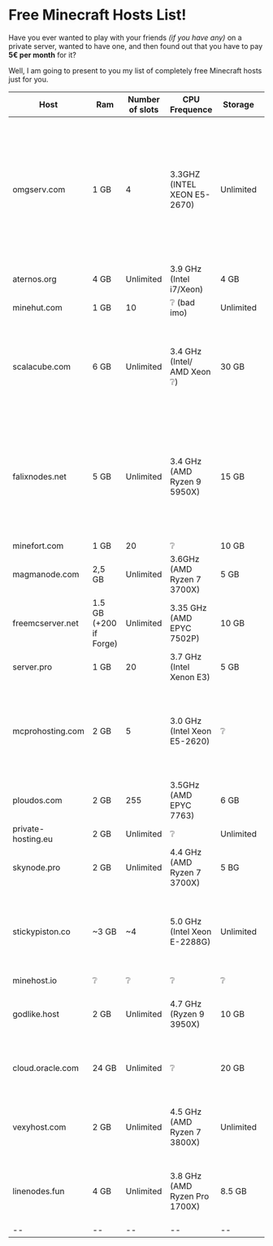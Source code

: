 # Free Minecraft Hosts List!

Have you ever wanted to play with your friends *(if you have any)* on a private server, wanted to have one, and then found out that you have to pay **5€ per month** for it?

 Well, I am going to present to you my list of completely free Minecraft hosts just for you.

| Host | Ram | Number of slots | CPU Frequence | Storage | Location | 24/7 | Link | No Registering | Technical support | Notes
|--|--|--|--|--|--|--|--|--|--|--|
 omgserv.com | 1 GB | 4 | 3.3GHZ (INTEL XEON E5-2670) | Unlimited | France :fr: / USA :us: |❌| [🌐](https://www.omgserv.com/en/hosting/minecraft-server/free/) |❌|✅| Custom IP address, Dedicated IP (port 25565), Modded servers allowed, Scheduled backups, Scheduled tasks, MySQL database, Technical support.
|aternos.org|4 GB|Unlimited|3.9 GHz (Intel i7/Xeon)|4 GB|Germany❔ :de:|❌|[🌐](https://aternos.org/go/)|❌|✅|Queue system|
|minehut.com|1 GB|10|❔ (bad imo)|Unlimited|USA :us:|❌|[🌐](https://minehut.com/)|❌|✅|Very bad CPU apparently|
|scalacube.com|6 GB|Unlimited|3.4 GHz (Intel/ AMD Xeon ❔)|30 GB|Canada :canada: / France :fr: / United Kingdom :uk: / Australia :australia: / Singapore :singapore:|❔|[🌐](https://scalacube.com/hosting/server/minecraft/constructor/public)|❌|✅|Bad panel|
|falixnodes.net|5 GB|Unlimited|3.4 GHz (AMD Ryzen 9 5950X)|15 GB|Germany :de: / Finland :finland:|❌|[🌐](https://falixnodes.net/)|❌|✅|Custom IP address, Modded servers allowed, Scheduled backups, Scheduled tasks, MySQL database, Technical support.|
|minefort.com|1 GB|20|❔|10 GB|❔|❌|[🌐](https://minefort.com/)|❌|✅|--|
|magmanode.com|2,5 GB|Unlimited|3.6GHz (AMD Ryzen 7 3700X)|5 GB|Germany :de:|❔|[🌐](https://magmanode.com/order)|❔|✅|--|
|freemcserver.net|1.5 GB (+200 if Forge)|Unlimited|3.35 GHz (AMD EPYC 7502P)|10 GB|USA :us: / Germany :de: / France :fr:|✅|[🌐](https://freemcserver.net/)|❌|✅|--|
|server.pro|1 GB|20|3.7 GHz (Intel Xenon E3)|5 GB|France :fr: / Canada :canada:|❌|❌|[🌐](https://server.pro/create)|❌|✅|--|
|mcprohosting.com|2 GB|5|3.0 GHz (Intel Xeon E5-2620)|❔|[List](https://mcprohosting.com/billing/knowledgebase/106/Server-Locations-MCProHosting-Offers.html)|✅|[🌐](https://mcprohosting.com/freebee)|❔|✅|Currently out of stock on this item so orders for it have been suspended until more stock is available|
|ploudos.com|2 GB|255|3.5GHz (AMD EPYC 7763)|6 GB|1.  Germany :de:|❌|[🌐](https://ploudos.com/server/)|❌|✅|--|
|private-hosting.eu|2 GB|Unlimited|❔|Unlimited|❔|❔|[🌐](https://private-hosting.eu/store/free-minecraft-server-hosting)|❌|✅|--|
|skynode.pro|2 GB|Unlimited|4.4 GHz (AMD Ryzen 7 3700X)|5 BG|Germany :de:|✅|[🌐](https://www.skynode.pro/free-hosting/minecraft)|❌|✅|--|
|stickypiston.co|~3 GB|~4|5.0 GHz (Intel Xeon E-2288G)|Unlimited|USA :us: / France :fr: / Australia :australia: / Singapore :singapore: / United Kingdom :uk:|❔|[🌐](https://trial.stickypiston.co/minecraft/)|✅|✅|--|
|minehost.io|❔|❔|❔|❔|❔|❔|[🌐](https://www.minehost.io/)|✅|❌|--|
|godlike.host|2 GB|Unlimited|4.7 GHz (Ryzen 9 3950X)|10 GB|Ukraine :ukraine:|❌|[🌐](https://godlike.host/minecraft-free-server-en/)|❌|✅|High-quality gaming support is provided only for paid plans|
|cloud.oracle.com|24 GB|Unlimited|❔|20 GB|USA :us: / Canada :canada:|✅|[🌐](https://www.oracle.com/cloud/free/)|❌|✅ *good luck*|Minecraft Not Installed. No Game Panel. [Documentation here](https://blogs.oracle.com/developers/post/how-to-set-up-and-run-a-really-powerful-free-minecraft-server-in-the-cloud)|
|vexyhost.com|2 GB|Unlimited|4.5 GHz (AMD Ryzen 7 3800X)|Unlimited|USA :us: / Brazil :brazil: / Netherlands :netherlands: / Argentina :argentina:|❌|[🌐](https://vexyhost.com/free-hosting/minecraft/)|❌|✅|Including 1 free backup
|linenodes.fun|4 GB|Unlimited|3.8 GHz (AMD Ryzen Pro 1700X)|8.5 GB|[List](https://paste.ofcode.org/XZFWcAUj4KFTSBCzPbkUyn)|✅|[🌐](https://linenodes.fun/eng/index.html)|❌|✅|High-quality and gaming support is provided for free and paid plans.
|--|--|--|--|--|--|--|--|--|


